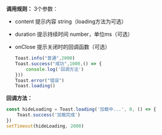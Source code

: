 **调用规则：**
3个参数：

- content 提示内容 string（loading方法为可选）

- duration 提示持续时间 number，单位ms（可选）

- onClose 提示关闭时的回调函数（可选）

  ```js
  Toast.info("普通",2000)
  Toast.success("成功",1000,() => {
      console.log('回调方法')
  }))
  Toast.error("错误")
  Toast.loading()
  ```

**回调方法：**

```js
const hideLoading = Toast.loading('加载中...', 0, () => {
    Toast.success('加载完成')
})
setTimeout(hideLoading, 2000)
```

